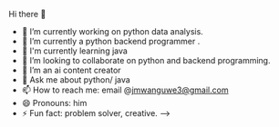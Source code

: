 Hi there 👋

- 🔭 I’m currently working on python data analysis.
- 🌱 I’m currently a  python backend programmer .
- 🌱 I'm currently learning java
- 👯 I’m looking to collaborate on python and backend programming.
- 🤔 I’m an ai content creator
- 💬 Ask me about python/ java
- 📫 How to reach me: email @jmwanguwe3@gmail.com
- 😄 Pronouns: him
- ⚡ Fun fact: problem solver, creative.
-->
